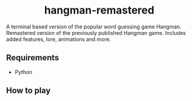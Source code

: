 # <center>hangman-remastered</center>

A terminal based version of the popular word guessing game Hangman. Remastered version of the previously published Hangman game. Includes added features, lore, animations and more.

## Requirements
- Python

## How to play